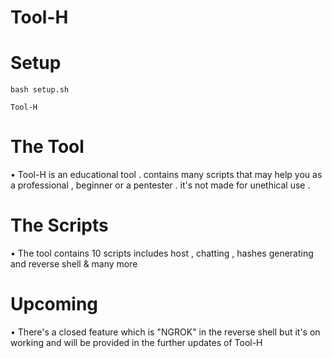 # Tool-H

# Setup

```
bash setup.sh 

Tool-H
```

# The Tool

• Tool-H is an educational tool . contains many scripts that may help you as a professional , beginner or a pentester . it's not made for unethical use . 

# The Scripts

• The tool contains 10 scripts includes host , chatting , hashes generating and reverse shell & many more

# Upcoming 

• There's a closed feature which is "NGROK" in the reverse shell but it's on working and will be provided in the further updates of Tool-H
